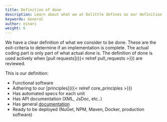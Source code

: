 ```yaml
---
title: Definition of done
description: Learn about what we at Dolittle defines as our definition of done
keywords: General
author: einari
weight: 6
---
```


We have a clear definition of what we consider to be done. These are the exit-criteria to determine if
an implementation is complete. The actual coding part is only part of what actual done is.
The definition of done is used actively when [pull requests]({{< relref pull_requests >}}) are reviewed.

This is our definition:

* Functional software
* Adhering to our [principles]({{< relref core_principles >}})
* Has automated specs for each unit
* Has API documentation (XML, JsDoc, etc..)
* Has general [documentation](/contributing/documentation)
* Ready to be deployed (NuGet, NPM, Maven, Docker, production software)